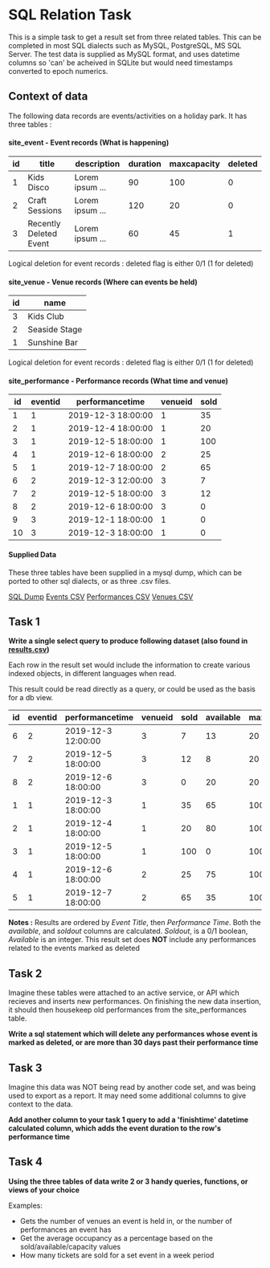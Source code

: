 # SQL Relation Task
This is a simple task to get a result set from three related tables. This can be completed in most SQL dialects such as MySQL, PostgreSQL, MS SQL Server. The test data is supplied as MySQL format, and uses datetime columns so 'can' be acheived in SQLite but would need timestamps converted to epoch numerics.

## Context of data
The following data records are events/activities on a holiday park. It has three tables :

#### site_event - Event records (What is happening)
|id|title|description|duration|maxcapacity|deleted|
|---|---|---|---|---|---|
|1|Kids Disco| Lorem ipsum ...|90|100|0|
|2|Craft Sessions|Lorem ipsum ...|120|20|0|
|3|Recently Deleted Event|Lorem ipsum ...|60|45|1|

Logical deletion for event records : deleted flag is either 0/1 (1 for deleted)

#### site_venue - Venue records (Where can events be held)
|id|name|
|---|---|
|3|Kids Club|
|2|Seaside Stage|
|1|Sunshine Bar|

Logical deletion for event records : deleted flag is either 0/1 (1 for deleted)

#### site_performance - Performance records (What time and venue)
|id|eventid|performancetime|venueid|sold|
|---|---|---|---|---|
|1|1|2019-12-3 18:00:00|1|35|
|2|1|2019-12-4 18:00:00|1|20|
|3|1|2019-12-5 18:00:00|1|100|
|4|1|2019-12-6 18:00:00|2|25|
|5|1|2019-12-7 18:00:00|2|65|
|6|2|2019-12-3 12:00:00|3|7|
|7|2|2019-12-5 18:00:00|3|12|
|8|2|2019-12-6 18:00:00|3|0|
|9|3|2019-12-1 18:00:00|1|0|
|10|3|2019-12-3 18:00:00|1|0|

#### Supplied Data
These three tables have been supplied in a mysql dump, which can be ported to other sql dialects, or as three .csv files.

[SQL Dump](mysqldump.sql)
[Events CSV](site_event.csv)
[Performances CSV](site_performance.csv)
[Venues CSV](site_venue.csv)

## Task 1
**Write a single select query to produce following dataset (also found in [results.csv](results.csv))**

Each row in the result set would include the information to create various indexed objects, in different languages when read.

This result could be read directly as a query, or could be used as the basis for a db view.

|id|eventid|performancetime|venueid|sold|available|maxcapacity|soldout|eventtitle|description|duration|venuename|
|---|---|---|---|---|---|---|---|---|---|---|---|
|6|2|2019-12-3 12:00:00|3|7|13|20|0|Craft Sessions|Lorem ipsum...|120|Kids Club|
|7|2|2019-12-5 18:00:00|3|12|8|20|0|Craft Sessions|Lorem ipsum...|120|Kids Club|
|8|2|2019-12-6 18:00:00|3|0|20|20|0|Craft Sessions|Lorem ipsum...|120|Kids Club|
|1|1|2019-12-3 18:00:00|1|35|65|100|0|Kids Disco|Lorem ipsum...|90|Sunshine Bar|
|2|1|2019-12-4 18:00:00|1|20|80|100|0|Kids Disco|Lorem ipsum...|90|Sunshine Bar|
|3|1|2019-12-5 18:00:00|1|100|0|100|1|Kids Disco|Lorem ipsum...|90|Sunshine Bar|
|4|1|2019-12-6 18:00:00|2|25|75|100|0|Kids Disco|Lorem ipsum...|90|Seaside Stage|
|5|1|2019-12-7 18:00:00|2|65|35|100|0|Kids Disco|Lorem ipsum...|90|Seaside Stage|

**Notes :** Results are ordered by *Event Title*, then *Performance Time*. Both the *available*, and *soldout* columns are calculated. *Soldout*, is a 0/1 boolean, *Available* is an integer. This result set does **NOT** include any performances related to the events marked as deleted

## Task 2
Imagine these tables were attached to an active service, or API which recieves and inserts new performances. On finishing the new data insertion, it should then housekeep old performances from the site_performances table.

**Write a sql statement which will delete any performances whose event is marked as deleted, or are more than 30 days past their performance time**

## Task 3
Imagine this data was NOT being read by another code set, and was being used to export as a report. It may need some additional columns to give context to the data.

**Add another column to your task 1 query to add a 'finishtime' datetime calculated column, which adds the event duration to the row's performance time**

## Task 4
**Using the three tables of data write 2 or 3 handy queries, functions, or views of your choice**

Examples:
- Gets the number of venues an event is held in, or the number of performances an event has
- Get the average occupancy as a percentage based on the sold/available/capacity values
- How many tickets are sold for a set event in a week period